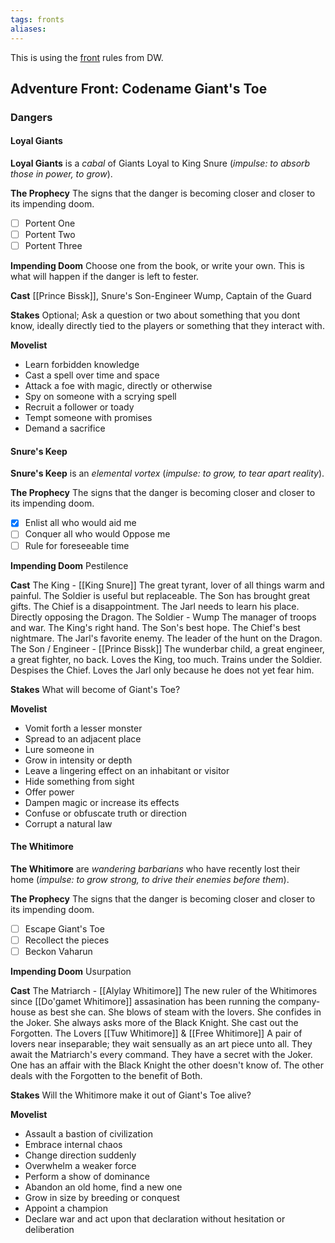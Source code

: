 ```yaml
---
tags: fronts
aliases:
---
```


This is using the [front](https://www.dungeonworldsrd.com/gamemastering/fronts/) rules from DW.

## Adventure Front: Codename Giant's Toe
### Dangers
#### Loyal Giants
**Loyal Giants** is a *cabal* of Giants Loyal to King Snure (*impulse: to absorb those in power, to grow*). 

**The Prophecy**
The signs that the danger is becoming closer and closer to its impending doom.
- [ ] Portent One
- [ ] Portent Two
- [ ] Portent Three

**Impending Doom**
Choose one from the book, or write your own. This is what will happen if the danger is left to fester.

**Cast**
[[Prince Bissk]], Snure's Son-Engineer
Wump, Captain of the Guard

**Stakes**
Optional; Ask a question or two about something that you dont know, ideally directly tied to the players or something that they interact with.

**Movelist**
-   Learn forbidden knowledge
-   Cast a spell over time and space
-   Attack a foe with magic, directly or otherwise
-   Spy on someone with a scrying spell
-   Recruit a follower or toady
-   Tempt someone with promises
-   Demand a sacrifice

#### Snure's Keep
**Snure's Keep** is an *elemental vortex* (*impulse: to grow, to tear apart reality*). 

**The Prophecy**
The signs that the danger is becoming closer and closer to its impending doom.
- [x] Enlist all who would aid me
- [ ] Conquer all who would Oppose me
- [ ] Rule for foreseeable time

**Impending Doom**
Pestilence

**Cast**
The King - [[King Snure]]
	The great tyrant, lover of all things warm and painful. The Soldier is useful but replaceable. The Son has brought great gifts. The Chief is a disappointment. The Jarl needs to learn his place. Directly opposing the Dragon.
The Soldier - Wump
	The manager of troops and war. The King's right hand. The Son's best hope. The Chief's best nightmare. The Jarl's favorite enemy. The leader of the hunt on the Dragon.
The Son / Engineer - [[Prince Bissk]]
	The wunderbar child, a great engineer, a great fighter, no back. Loves the King, too much. Trains under the Soldier. Despises the Chief. Loves the Jarl only because he does not yet fear him. 

**Stakes**
What will become of Giant's Toe?

**Movelist**
-   Vomit forth a lesser monster
-   Spread to an adjacent place
-   Lure someone in
-   Grow in intensity or depth
-   Leave a lingering effect on an inhabitant or visitor
-   Hide something from sight
-   Offer power
-   Dampen magic or increase its effects
-   Confuse or obfuscate truth or direction
-   Corrupt a natural law

#### The Whitimore
**The Whitimore** are *wandering barbarians* who have recently lost their home (*impulse: to grow strong, to drive their enemies before them*). 

**The Prophecy**
The signs that the danger is becoming closer and closer to its impending doom.
- [ ] Escape Giant's Toe
- [ ] Recollect the pieces
- [ ] Beckon Vaharun

**Impending Doom**
Usurpation

**Cast**
The Matriarch - [[Alylay Whitimore]]
	The new ruler of the Whitimores since [[Do'gamet Whitimore]] assasination has been running the company-house as best she can. She blows of steam with the lovers. She confides in the Joker. She always asks more of the Black Knight. She cast out the Forgotten.
The Lovers [[Tuw Whitimore]] & [[Free Whitimore]]
	A pair of lovers near inseparable; they wait sensually as an art piece unto all. They await the Matriarch's every command. They have a secret with the Joker. One has an affair with the Black Knight the other doesn't know of. The other deals with the Forgotten to the benefit of Both.

**Stakes**
Will the Whitimore make it out of Giant's Toe alive?

**Movelist**
-   Assault a bastion of civilization
-   Embrace internal chaos
-   Change direction suddenly
-   Overwhelm a weaker force
-   Perform a show of dominance
-   Abandon an old home, find a new one
-   Grow in size by breeding or conquest
-   Appoint a champion
-   Declare war and act upon that declaration without hesitation or deliberation
